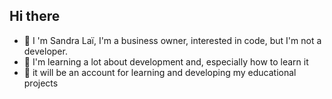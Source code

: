 ## Hi there 

- 👋 I 'm Sandra Laï, I'm a business owner, interested in code, but I'm not a developer.
- 🌱 I'm learning a lot about development and, especially how to learn it
- 👯 it will be an account for learning and developing my educational projects




